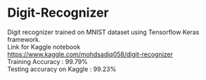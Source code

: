 # Digit-Recognizer
Digit recognizer trained on MNIST dataset using Tensorflow Keras framework.
<br>
Link for Kaggle notebook<br>
https://www.kaggle.com/mohdsadiq058/digit-recognizer
<br>
Training Accuracy : 99.79%<br>
Testing accuracy on Kaggle : 99.23%
